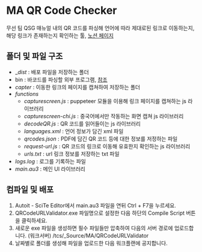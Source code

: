 # MA QR Code Checker

무선 팀 QSG 매뉴얼 내의 QR 코드를 파싱해 언어에 따라 제대로된 링크로 이동하는지, 해당 링크가 존재하는지 확인하는 툴, [노션 페이지](https://carnation-credit-f12.notion.site/MA-QR-Code-to-URL-Validator-9efd2ff8676b4eda88ff756dd5c3e127)

## 폴더 및 파일 구조
* __dist_ : 배포 파일을 저장하는 폴더
* bin : 바코드를 파싱할 외부 프로그램, [참조](http://how-to.inliteresearch.com/barcode-reader-cli-examples/)
* _capter_ : 이동한 링크의 페이지를 캡쳐하여 저장하는 폴더
* _functions_
    * _capturescreen.js_ : puppeteer 모듈을 이용해 링크 페이지를 캡쳐하는 js 라이브러리
    * _capturescreen-chi.js_ : 중국어에서만 작동하는 화면 캡쳐 js 라이브러리
    * _decodeQR.js_ : QR 코드를 읽어들이는 js 라이브러리
    * _languages.xml_ : 언어 정보가 담긴 xml 파일
    * _qrcodes.json_ : PDF에 담긴 QR 코드 등에 대한 정보를 저정하는 파일
    * _request-url.js_ : QR 코드의 링크로 이동해 유효한지 확인하는 js 라이브러리
    * _urls.txt_ : url 링크 정보를 저장하는 txt 파일
* _logs.log_ : 로그를 기록하는 파일
* _main.au3_ : 메인 UI 라이브러리

## 컴파일 및 배포
1. Autoit - SciTe Editor에서 main.au3 파일을 연뒤 Ctrl + F7을 누르세요.
2. QRCodeURLValidator.exe 파일명으로 설정한 다음 하단의 Compile Script 버튼을 클릭하세요.
3. 새로운 exe 파일을 생성하면 필수 파일들만 압축하여 다음의 서버 경로에 업로드합니다. (워크서버) /tcs/_Source/MA/QRCodeURLValidator
4. 날짜별로 폴더를 생성해 파일을 업로드한 다음 워크플랜에 공지합니다.